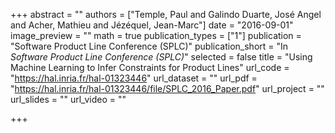 +++
abstract = ""
authors = ["Temple, Paul and Galindo Duarte, José Angel and Acher, Mathieu and Jézéquel, Jean-Marc"]
date = "2016-09-01"
image_preview = ""
math = true
publication_types = ["1"]
publication = "Software Product Line Conference (SPLC)"
publication_short = "In *Software Product Line Conference (SPLC)*"
selected = false
title = "Using Machine Learning to Infer Constraints for Product Lines"
url_code = "https://hal.inria.fr/hal-01323446"
url_dataset = ""
url_pdf = "https://hal.inria.fr/hal-01323446/file/SPLC_2016_Paper.pdf"
url_project = ""
url_slides = ""
url_video = ""

+++
